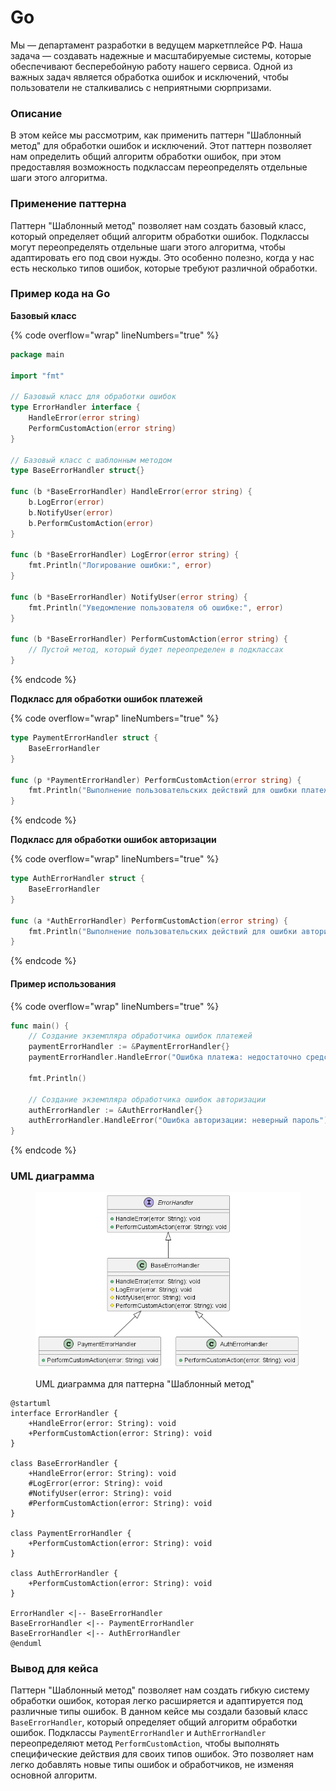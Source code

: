 # Go

Мы — департамент разработки в ведущем маркетплейсе РФ. Наша задача — создавать надежные и масштабируемые системы, которые обеспечивают бесперебойную работу нашего сервиса. Одной из важных задач является обработка ошибок и исключений, чтобы пользователи не сталкивались с неприятными сюрпризами.

### Описание

В этом кейсе мы рассмотрим, как применить паттерн "Шаблонный метод" для обработки ошибок и исключений. Этот паттерн позволяет нам определить общий алгоритм обработки ошибок, при этом предоставляя возможность подклассам переопределять отдельные шаги этого алгоритма.

### Применение паттерна

Паттерн "Шаблонный метод" позволяет нам создать базовый класс, который определяет общий алгоритм обработки ошибок. Подклассы могут переопределять отдельные шаги этого алгоритма, чтобы адаптировать его под свои нужды. Это особенно полезно, когда у нас есть несколько типов ошибок, которые требуют различной обработки.

### Пример кода на Go

**Базовый класс**

{% code overflow="wrap" lineNumbers="true" %}
```go
package main

import "fmt"

// Базовый класс для обработки ошибок
type ErrorHandler interface {
    HandleError(error string)
    PerformCustomAction(error string)
}

// Базовый класс с шаблонным методом
type BaseErrorHandler struct{}

func (b *BaseErrorHandler) HandleError(error string) {
    b.LogError(error)
    b.NotifyUser(error)
    b.PerformCustomAction(error)
}

func (b *BaseErrorHandler) LogError(error string) {
    fmt.Println("Логирование ошибки:", error)
}

func (b *BaseErrorHandler) NotifyUser(error string) {
    fmt.Println("Уведомление пользователя об ошибке:", error)
}

func (b *BaseErrorHandler) PerformCustomAction(error string) {
    // Пустой метод, который будет переопределен в подклассах
}
```
{% endcode %}

**Подкласс для обработки ошибок платежей**

{% code overflow="wrap" lineNumbers="true" %}
```go
type PaymentErrorHandler struct {
    BaseErrorHandler
}

func (p *PaymentErrorHandler) PerformCustomAction(error string) {
    fmt.Println("Выполнение пользовательских действий для ошибки платежа:", error)
}
```
{% endcode %}

**Подкласс для обработки ошибок авторизации**

{% code overflow="wrap" lineNumbers="true" %}
```go
type AuthErrorHandler struct {
    BaseErrorHandler
}

func (a *AuthErrorHandler) PerformCustomAction(error string) {
    fmt.Println("Выполнение пользовательских действий для ошибки авторизации:", error)
}
```
{% endcode %}

#### Пример использования

{% code overflow="wrap" lineNumbers="true" %}
```go
func main() {
    // Создание экземпляра обработчика ошибок платежей
    paymentErrorHandler := &PaymentErrorHandler{}
    paymentErrorHandler.HandleError("Ошибка платежа: недостаточно средств")

    fmt.Println()

    // Создание экземпляра обработчика ошибок авторизации
    authErrorHandler := &AuthErrorHandler{}
    authErrorHandler.HandleError("Ошибка авторизации: неверный пароль")
}
```
{% endcode %}

### UML диаграмма

<figure><img src="../../../../../.gitbook/assets/image (115).png" alt=""><figcaption><p>UML диаграмма для паттерна "Шаблонный метод"</p></figcaption></figure>

```plantuml
@startuml
interface ErrorHandler {
    +HandleError(error: String): void
    +PerformCustomAction(error: String): void
}

class BaseErrorHandler {
    +HandleError(error: String): void
    #LogError(error: String): void
    #NotifyUser(error: String): void
    #PerformCustomAction(error: String): void
}

class PaymentErrorHandler {
    +PerformCustomAction(error: String): void
}

class AuthErrorHandler {
    +PerformCustomAction(error: String): void
}

ErrorHandler <|-- BaseErrorHandler
BaseErrorHandler <|-- PaymentErrorHandler
BaseErrorHandler <|-- AuthErrorHandler
@enduml
```

### Вывод для кейса

Паттерн "Шаблонный метод" позволяет нам создать гибкую систему обработки ошибок, которая легко расширяется и адаптируется под различные типы ошибок. В данном кейсе мы создали базовый класс `BaseErrorHandler`, который определяет общий алгоритм обработки ошибок. Подклассы `PaymentErrorHandler` и `AuthErrorHandler` переопределяют метод `PerformCustomAction`, чтобы выполнять специфические действия для своих типов ошибок. Это позволяет нам легко добавлять новые типы ошибок и обработчиков, не изменяя основной алгоритм.
